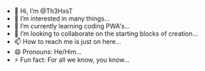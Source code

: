 - 👋 Hi, I’m @Th3HxsT
- 👀 I’m interested in many things...
- 🌱 I’m currently learning coding PWA's...
- 💞️ I’m looking to collaborate on the starting blocks of creation...
- 📫 How to reach me is just on here...
- 😄 Pronouns: He/Him...
- ⚡ Fun fact: For all we know, you know...

<!---
Th3HxsT/Th3HxsT is a ✨ special ✨ repository because its `README.md` (this file) appears on your GitHub profile.
You can click the Preview link to take a look at your changes.
--->
